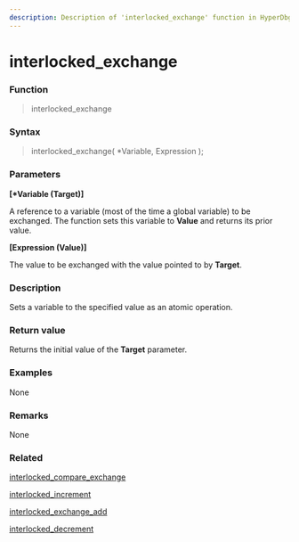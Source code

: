 ```yaml
---
description: Description of 'interlocked_exchange' function in HyperDbg Scripts
---
```


# interlocked_exchange

### Function

> interlocked_exchange

### Syntax

> interlocked_exchange( \*Variable, Expression );

### Parameters

**\[\*Variable (Target)]**

A reference to a variable (most of the time a global variable) to be exchanged. The function sets this variable to **Value** and returns its prior value.

**\[Expression (Value)]**

The value to be exchanged with the value pointed to by **Target**.

### Description

Sets a variable to the specified value as an atomic operation.

### Return value

Returns the initial value of the **Target** parameter.

### Examples

None

### Remarks

None

### Related

[interlocked_compare_exchange](https://docs.hyperdbg.org/commands/scripting-language/functions/interlocked/interlocked_compare_exchange)

[interlocked_increment](https://docs.hyperdbg.org/commands/scripting-language/functions/interlocked/interlocked_increment)

[interlocked_exchange_add](https://docs.hyperdbg.org/commands/scripting-language/functions/interlocked/interlocked_exchange_add)

[interlocked_decrement](https://docs.hyperdbg.org/commands/scripting-language/functions/interlocked/interlocked_decrement)
